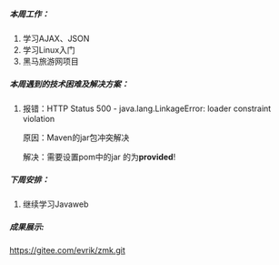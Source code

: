 ##### 本周工作：

1. 学习AJAX、JSON
2. 学习Linux入门
3. 黑马旅游网项目

##### 本周遇到的技术困难及解决方案：

1. 报错：HTTP Status 500 - java.lang.LinkageError: loader constraint violation

   原因：Maven的jar包冲突解决

   解决：需要设置pom中的jar 的为****provided****!

##### 下周安排：

1. 继续学习Javaweb

##### 成果展示:

https://gitee.com/evrik/zmk.git